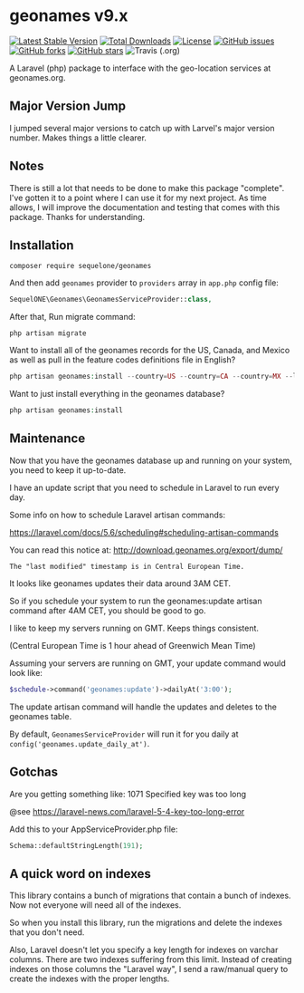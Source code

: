 # geonames v9.x


[![Latest Stable Version](https://poser.pugx.org/sequelone/geonames/version)](https://packagist.org/packages/sequelone/geonames)  [![Total Downloads](https://poser.pugx.org/sequelone/geonames/downloads)](https://packagist.org/packages/sequelone/geonames)  [![License](https://poser.pugx.org/sequelone/geonames/license)](https://packagist.org/packages/sequelone/geonames) [![GitHub issues](https://img.shields.io/github/issues/sequelone/geonames)](https://github.com/sequelone/geonames/issues) [![GitHub forks](https://img.shields.io/github/forks/sequelone/geonames)](https://github.com/sequelone/geonames/network) [![GitHub stars](https://img.shields.io/github/stars/sequelone/geonames)](https://github.com/sequelone/geonames/stargazers) ![Travis (.org)](https://img.shields.io/travis/sequelone/geonames)  

A Laravel (php) package to interface with the geo-location services at geonames.org.

## Major Version Jump
I jumped several major versions to catch up with Larvel's major version number. Makes things a little clearer.

## Notes
There is still a lot that needs to be done to make this package "complete". I've gotten it to a point where I can use it for my next project. As time allows, I will improve the documentation and testing that comes with this package. Thanks for understanding.

## Installation
```
composer require sequelone/geonames
```
And then add `geonames` provider to `providers` array in `app.php` config file:

```php
SequelONE\Geonames\GeonamesServiceProvider::class,
```

After that, Run migrate command:

```
php artisan migrate
```

Want to install all of the geonames records for the US, Canada, and Mexico as well as pull in the feature codes 
definitions file in English? 
```php
php artisan geonames:install --country=US --country=CA --country=MX --language=en
```

Want to just install everything in the geonames database?
```php
php artisan geonames:install
```

## Maintenance
Now that you have the geonames database up and running on your system, you need to keep it up-to-date.

I have an update script that you need to schedule in Laravel to run every day.

Some info on how to schedule Laravel artisan commands:

https://laravel.com/docs/5.6/scheduling#scheduling-artisan-commands

You can read this notice at: http://download.geonames.org/export/dump/

<code>The "last modified" timestamp is in Central European Time. </code>

It looks like geonames updates their data around 3AM CET.

So if you schedule your system to run the geonames:update artisan command after 4AM CET, you should be good to go.

I like to keep my servers running on GMT. Keeps things consistent.

(Central European Time is 1 hour ahead of Greenwich Mean Time)

Assuming your servers are running on GMT, your update command would look like: 
```php
$schedule->command('geonames:update')->dailyAt('3:00');
```

The update artisan command will handle the updates and deletes to the geonames table.

By default, `GeonamesServiceProvider` will run it for you daily at `config('geonames.update_daily_at')`. 

## Gotchas
Are you getting something like: 1071 Specified key was too long

@see https://laravel-news.com/laravel-5-4-key-too-long-error

Add this to your AppServiceProvider.php file:
```php
Schema::defaultStringLength(191);
```

## A quick word on indexes

This library contains a bunch of migrations that contain a bunch of indexes. Now not everyone will need all of the indexes.

So when you install this library, run the migrations and delete the indexes that you don't need.

Also, Laravel doesn't let you specify a key length for indexes on varchar columns. There are two indexes suffering from this limit. Instead of creating indexes on those columns the "Laravel way", I send a raw/manual query to create the indexes with the proper lengths.
